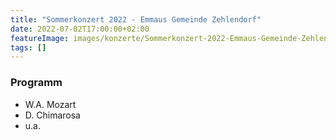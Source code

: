```yaml
---
title: "Sommerkonzert 2022 - Emmaus Gemeinde Zehlendorf"
date: 2022-07-02T17:00:00+02:00
featureImage: images/konzerte/Sommerkonzert-2022-Emmaus-Gemeinde-Zehlendorf.png
tags: []
---
```


  ### Programm

  - W.A. Mozart
  - D. Chimarosa
  - u.a.